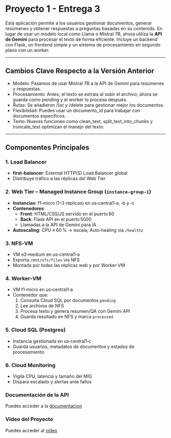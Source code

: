# Proyecto 1 - Entrega 3

Esta aplicación permite a los usuarios gestionar documentos, generar resúmenes y obtener respuestas a preguntas basadas en su contenido. En lugar de usar un modelo local como Llama o Mistral 7B, ahora utiliza la **API de Gemini** para procesar el texto de forma eficiente. Incluye un backend con Flask, un frontend simple y un sistema de procesamiento en segundo plano con un worker.

---

## Cambios Clave Respecto a la Versión Anterior
- Modelo: Pasamos de usar Mistral 7B a la API de Gemini para resúmenes y respuestas.
- Procesamiento: Antes, el texto se extraía al subir el archivo; ahora se guarda como pending y el worker lo procesa después.
- Rutas: Se añadieron /list y /delete para gestionar mejor los documentos.
- Flexibilidad: Puedes usar un documento_id para trabajar con documentos específicos.
- Texto: Nuevas funciones como clean_text, split_text_into_chunks y truncate_text optimizan el manejo del texto.
---


##  Componentes Principales

### 1. Load Balancer  
- **first‑balancer**: External HTTP(S) Load Balancer global  
- Distribuye tráfico a las réplicas del Web Tier  

### 2. Web Tier – Managed Instance Group (`instance-group-1`)  
- **Instancias**: f1‑micro (1–3 réplicas) en us‑central1‑a, ‑b y ‑c  
- **Contenedores**:
  - **Front**: HTML/CSS/JS servido en el puerto 80  
  - **Back**: Flask API en el puerto 5000  
  - Llamadas a la API de Gemini para IA  
- **Autoscaling**: CPU ≥ 60 % → escala; Auto‑healing via `/healthz`

### 3. NFS‑VM  
- VM e2‑medium en us‑central1‑a  
- Exporta `/mnt/nfs/files` vía NFS  
- Montada por todas las réplicas web y por Worker‑VM

### 4. Worker‑VM  
- VM f1‑micro en us‑central1‑a  
- Contenedor que:
  1. Consulta Cloud SQL por documentos `pending`
  2. Lee archivos de NFS
  3. Procesa texto y genera resumen/QA con Gemini API
  4. Guarda resultado en NFS y marca `processed`

### 5. Cloud SQL (Postgres)  
- Instancia gestionada en us‑central1‑c  
- Guarda usuarios, metadatos de documentos y estados de procesamiento

### 6. Cloud Monitoring  
- Vigila CPU, latencia y tamaño del MIG  
- Dispara escalado y alertas ante fallos

### Documentación de la API
Puedes acceder a la [documentacion](/Documentacion_API.md)

### Video del Proyecto
Puedes acceder al [video](https://youtu.be/yIA_pL5DmYQ)



